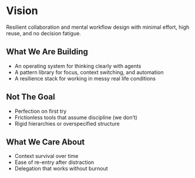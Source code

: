 # Vision

Resilient collaboration and mental workflow design with minimal effort, high reuse, and no decision fatigue.

## What We Are Building
- An operating system for thinking clearly with agents
- A pattern library for focus, context switching, and automation
- A resilience stack for working in messy real life conditions

## Not The Goal
- Perfection on first try
- Frictionless tools that assume discipline (we don’t)
- Rigid hierarchies or overspecified structure

## What We Care About
- Context survival over time
- Ease of re-entry after distraction
- Delegation that works without burnout
